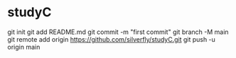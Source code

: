 # studyC
git init
git add README.md
git commit -m "first commit"
git branch -M main
git remote add origin https://github.com/silverfly/studyC.git
git push -u origin main
